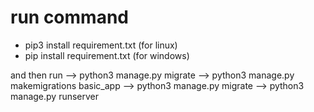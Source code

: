 <h1>run command</h1>
<ul>
<li>pip3 install requirement.txt (for linux)</li>
<li>pip install requirement.txt (for windows)</li>
</ul>
and then run
--> python3 manage.py migrate
--> python3 manage.py makemigrations basic_app
--> python3 manage.py migrate
--> python3 manage.py runserver
